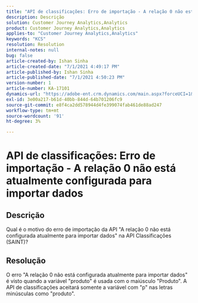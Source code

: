 ```yaml
---
title: "API de classificações: Erro de importação - A relação 0 não está configurada no momento para importar dados 2"
description: Descrição
solution: Customer Journey Analytics,Analytics
product: Customer Journey Analytics,Analytics
applies-to: "Customer Journey Analytics,Analytics"
keywords: "KCS"
resolution: Resolution
internal-notes: null
bug: false
article-created-by: Ishan Sinha
article-created-date: "7/1/2021 4:49:17 PM"
article-published-by: Ishan Sinha
article-published-date: "7/1/2021 4:50:23 PM"
version-number: 1
article-number: KA-17101
dynamics-url: "https://adobe-ent.crm.dynamics.com/main.aspx?forceUCI=1&pagetype=entityrecord&etn=knowledgearticle&id=63526e44-8cda-eb11-bacb-000d3a31f036"
exl-id: 3e00a217-b61d-40bb-844d-64b701206fc9
source-git-commit: e8f4ca2dd578944d4fe399074fab461de88ad247
workflow-type: tm+mt
source-wordcount: '91'
ht-degree: 3%

---
```


# API de classificações: Erro de importação - A relação 0 não está atualmente configurada para importar dados

## Descrição


Qual é o motivo do erro de importação da API &quot;A relação 0 não está configurada atualmente para importar dados&quot; na API Classificações (SAINT)?


## Resolução


O erro &quot;A relação 0 não está configurada atualmente para importar dados&quot; é visto quando a variável &quot;produto&quot; é usada com o maiúsculo &quot;Produto&quot;. A API de classificações aceitará somente a variável com &quot;p&quot; nas letras minúsculas como &quot;produto&quot;.
